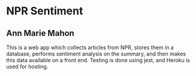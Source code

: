 # NPR Sentiment

## Ann Marie Mahon

This is a web app which collects articles from NPR, stores them in a database, performs sentiment analysis on the summary, and then makes this data available on a front end.  Testing is done using jest, and Heroku is used for hosting.
